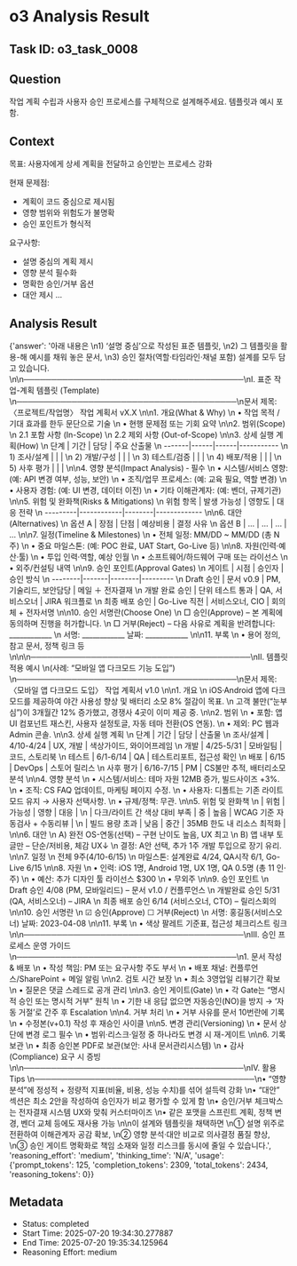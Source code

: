 # o3 Analysis Result

## Task ID: o3_task_0008

## Question
작업 계획 수립과 사용자 승인 프로세스를 구체적으로 설계해주세요. 템플릿과 예시 포함.

## Context

목표: 사용자에게 상세 계획을 전달하고 승인받는 프로세스 강화

현재 문제점:
- 계획이 코드 중심으로 제시됨
- 영향 범위와 위험도가 불명확
- 승인 포인트가 형식적

요구사항:
- 설명 중심의 계획 제시
- 영향 분석 필수화
- 명확한 승인/거부 옵션
- 대안 제시
...

## Analysis Result
{'answer': '아래 내용은  \n1) ‘설명 중심’으로 작성된 표준 템플릿,  \n2) 그 템플릿을 활용-해 예시를 채워 놓은 문서,  \n3) 승인 절차(역할·타임라인·채널 포함) 설계를 모두 담고 있습니다.  \n\n────────────────────────────────────────\nⅠ. 표준 작업-계획 템플릿 (Template)  \n────────────────────────────────────────\n문서 제목: 〈프로젝트/작업명〉 작업 계획서 vX.X  \n\n1. 개요(What & Why)  \n   • 작업 목적 / 기대 효과를 한두 문단으로 기술  \n   • 현행 문제점 또는 기회 요약  \n\n2. 범위(Scope)  \n   2.1 포함 사항 (In-Scope)  \n   2.2 제외 사항 (Out-of-Scope)  \n\n3. 상세 실행 계획(How)  \n   단계 | 기간 | 담당 | 주요 산출물  \n   -------|------|------|-----------  \n   1) 조사/설계 |  |  |  \n   2) 개발/구성 |  |  |  \n   3) 테스트/검증 |  |  |  \n   4) 배포/적용 |  |  |  \n   5) 사후 평가 |  |  |  \n\n4. 영향 분석(Impact Analysis) ‑ 필수  \n   • 시스템/서비스 영향: (예: API 변경 여부, 성능, 보안)  \n   • 조직/업무 프로세스: (예: 교육 필요, 역할 변경)  \n   • 사용자 경험: (예: UI 변경, 데이터 이전)  \n   • 기타 이해관계자: (예: 벤더, 규제기관)  \n\n5. 위험 및 완화책(Risks & Mitigations)  \n   위험 항목 | 발생 가능성 | 영향도 | 대응 전략  \n   ---------|------------|--------|-------------  \n\n6. 대안(Alternatives)  \n   옵션 A | 장점 | 단점 | 예상비용 | 결정 사유  \n   옵션 B | ... | ... | ... | ...  \n\n7. 일정(Timeline & Milestones)  \n   • 전체 일정: MM/DD ~ MM/DD (총 N주)  \n   • 중요 마일스톤: (예: POC 완료, UAT Start, Go-Live 등)  \n\n8. 자원(인력·예산·툴)  \n   • 투입 인력·역할, 예상 인월  \n   • 소프트웨어/하드웨어 구매 또는 라이선스  \n   • 외주/컨설팅 내역  \n\n9. 승인 포인트(Approval Gates)  \n   게이트 | 시점 | 승인자 | 승인 방식  \n   --------|-------|--------|---------  \n   Draft 승인 | 문서 v0.9 | PM, 기술리드, 보안담당 | 메일 ＋ 전자결재  \n   개발 완료 승인 | 단위 테스트 통과 | QA, 서비스오너 | JIRA 워크플로  \n   최종 배포 승인 | Go-Live 직전 | 서비스오너, CIO | 회의체 + 전자서명  \n\n10. 승인 서명란(Choose One)  \n   □ 승인(Approve) – 본 계획에 동의하며 진행을 허가합니다.  \n   □ 거부(Reject)  – 다음 사유로 계획을 반려합니다: ____________  \n   서명: ____________  날짜: ____________  \n\n11. 부록  \n   • 용어 정의, 참고 문서, 정책 링크 등  \n\n\n────────────────────────────────────────\nⅡ. 템플릿 적용 예시  \n(사례: “모바일 앱 다크모드 기능 도입”)  \n────────────────────────────────────────\n문서 제목: 〈모바일 앱 다크모드 도입〉 작업 계획서 v1.0  \n\n1. 개요  \n   iOS·Android 앱에 다크모드를 제공하여 야간 사용성 향상 및 배터리 소모 8% 절감이 목표.  \n   고객 불만(“눈부심”)이 3개월간 12% 증가했고, 경쟁사 4곳이 이미 제공 중.  \n\n2. 범위  \n   • 포함: 앱 UI 컴포넌트 재스킨, 사용자 설정토글, 자동 테마 전환(OS 연동).  \n   • 제외: PC 웹과 Admin 콘솔.  \n\n3. 상세 실행 계획  \n   단계 | 기간 | 담당 | 산출물  \n   조사/설계 | 4/10-4/24 | UX, 개발 | 색상가이드, 와이어프레임  \n   개발 | 4/25-5/31 | 모바일팀 | 코드, 스토리북  \n   테스트 | 6/1-6/14 | QA | 테스트리포트, 접근성 확인  \n   배포 | 6/15 | DevOps | 스토어 릴리스  \n   사후 평가 | 6/16-7/15 | PM | CS불만 추적, 배터리소모 분석  \n\n4. 영향 분석  \n   • 시스템/서비스: 테마 자원 12MB 증가, 빌드사이즈 +3%.  \n   • 조직: CS FAQ 업데이트, 마케팅 페이지 수정.  \n   • 사용자: 디폴트는 기존 라이트모드 유지 → 사용자 선택사항.  \n   • 규제/정책: 무관.  \n\n5. 위험 및 완화책  \n   | 위험 | 가능성 | 영향 | 대응 |  \n   | 다크/라이트 간 색상 대비 부족 | 중 | 높음 | WCAG 기준 자동검사 + 수동리뷰 |  \n   | 빌드 용량 초과 | 낮음 | 중간 | 35MB 한도 내 리소스 최적화 |  \n\n6. 대안  \n   A) 완전 OS-연동(선택) – 구현 난이도 높음, UX 최고  \n   B) 앱 내부 토글만 – 단순/저비용, 체감 UX↓  \n   결정: A안 선택, 추가 1주 개발 투입으로 장기 유리.  \n\n7. 일정  \n   전체 9주(4/10-6/15)  \n   마일스톤: 설계완료 4/24, QA시작 6/1, Go-Live 6/15  \n\n8. 자원  \n   • 인력: iOS 1명, Android 1명, UX 1명, QA 0.5명 (총 11 인·주)  \n   • 예산: 추가 디자인 툴 라이선스 $300  \n   • 무외주  \n\n9. 승인 포인트  \n   Draft 승인 4/08 (PM, 모바일리드) – 문서 v1.0 / 컨플루언스  \n   개발완료 승인 5/31 (QA, 서비스오너) – JIRA  \n   최종 배포 승인 6/14 (서비스오너, CTO) – 릴리스회의  \n\n10. 승인 서명란  \n   ☑ 승인(Approve)        ☐ 거부(Reject)  \n   서명: 홍길동(서비스오너)   날짜: 2023-04-08  \n\n11. 부록  \n   • 색상 팔레트 기준표, 접근성 체크리스트 링크  \n\n────────────────────────────────────────\nⅢ. 승인 프로세스 운영 가이드  \n────────────────────────────────────────\n1. 문서 작성 & 배포  \n   • 작성 책임: PM 또는 요구사항 주도 부서  \n   • 배포 채널: 컨플루언스/SharePoint + 메일 알림  \n\n2. 검토 시간 보장  \n   • 최소 3영업일 리뷰기간 확보  \n   • 질문은 댓글 스레드로 공개 관리  \n\n3. 승인 게이트(Gate)  \n   • 각 Gate는 “명시적 승인 또는 명시적 거부” 원칙  \n   • 기한 내 응답 없으면 자동승인(NO)을 방지 → ‘자동 거절’로 간주 후 Escalation  \n\n4. 거부 처리  \n   • 거부 사유를 문서 10번란에 기록  \n   • 수정본(v+0.1) 작성 후 재승인 사이클  \n\n5. 변경 관리(Versioning)  \n   • 문서 상단에 변경 로그 필수  \n   • 범위·리스크·일정 중 하나라도 변경 시 재-게이트  \n\n6. 기록 보관  \n   • 최종 승인본 PDF로 보관(보안: 사내 문서관리시스템)  \n   • 감사(Compliance) 요구 시 증빙  \n\n────────────────────────────────────────\nⅣ. 활용 Tips  \n────────────────────────────────────────\n• “영향 분석”에 정성적 + 정량적 지표(비율, 비용, 성능 수치)를 섞어 설득력 강화  \n• “대안” 섹션은 최소 2안을 작성하여 승인자가 비교 평가할 수 있게 함  \n• 승인/거부 체크박스는 전자결재 시스템 UX와 맞춰 커스터마이즈  \n• 같은 포맷을 스프린트 계획, 정책 변경, 벤더 교체 등에도 재사용 가능  \n\n이 설계와 템플릿을 채택하면  \n① 설명 위주로 전환하여 이해관계자 공감 확보,  \n② 영향 분석·대안 비교로 의사결정 품질 향상,  \n③ 승인 게이트 명확화로 책임 소재와 일정 리스크를 동시에 줄일 수 있습니다.', 'reasoning_effort': 'medium', 'thinking_time': 'N/A', 'usage': {'prompt_tokens': 125, 'completion_tokens': 2309, 'total_tokens': 2434, 'reasoning_tokens': 0}}

## Metadata
- Status: completed
- Start Time: 2025-07-20 19:34:30.277887
- End Time: 2025-07-20 19:35:34.125964
- Reasoning Effort: medium
